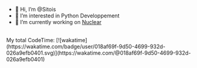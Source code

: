- 👋 Hi, I’m @Sitois
- 👀 I’m interested in Python Developpement
- 🌱 I’m currently working on [Nuclear](https://github.com/Sitois/Nuclear)
<br>
My total CodeTime: [![wakatime](https://wakatime.com/badge/user/018af69f-9d50-4699-932d-026a9efb0401.svg)](https://wakatime.com/@018af69f-9d50-4699-932d-026a9efb0401)

<!---
Sitois/Sitois is a ✨ special ✨ repository because its `README.md` (this file) appears on your GitHub profile.
You can click the Preview link to take a look at your changes.
--->
